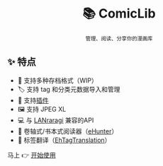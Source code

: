 <h1 align="center">📚 ComicLib</h1>
<p align="center"><sup>管理、阅读、分享你的漫画库</sup></p>

## ✨ 特点
- 📁 支持多种存档格式（WIP）
- 🏷️ 支持 tag 和分类元数据导入和管理
- 🔌 支持[插件](scanner.md)
- 🖼️ 支持 JPEG XL
- 💻 与 [LANraragi](https://github.com/Difegue/LANraragi) 兼容的API
- 📜 卷轴式/书本式阅读器（[eHunter](https://github.com/hanFengSan/eHunter)）
- 🔁 标签翻译（[EhTagTranslation](https://github.com/EhTagTranslation/Database)）

马上 👉 [开始使用](getting-started.md)
